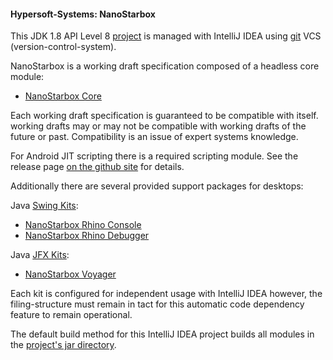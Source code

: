 #### Hypersoft-Systems: NanoStarbox

This JDK 1.8 API Level 8 [project](LICENSE) is managed with IntelliJ IDEA 
using [git](https://github.com/hypersoft/NanoStarboox/) VCS 
(version-control-system).

NanoStarbox is a working draft specification composed of a headless core module:

* [NanoStarbox Core](module/jre/NanoStarbox%20Core)

Each working draft specification is guaranteed to be compatible with itself.
working drafts may or may not be compatible with working drafts of the future or past.
Compatibility is an issue of expert systems knowledge.

For Android JIT scripting there is a required scripting module. See the release page 
[on the github site](https://github.com/hypersoft/NanoStarbox/releases) for details.

Additionally there are several provided support packages for desktops:

Java [Swing Kits](module/swing/):
* [NanoStarbox Rhino Console](module/swing/NanoStarbox%20Rhino%20Console)
* [NanoStarbox Rhino Debugger](module/swing/NanoStarbox%20Rhino%20Debugger)

Java [JFX Kits](module/jfx/):
* [NanoStarbox Voyager](module/jfx/NanoStarbox%20Voyager)

Each kit is configured for independent usage with IntelliJ IDEA however, the filing-structure must remain in tact for this automatic code dependency feature to remain operational.

The default build method for this IntelliJ IDEA project builds all modules in the [project's jar directory](jar/).
